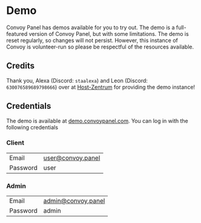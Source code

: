 # Demo

Convoy Panel has demos available for you to try out. The demo is a full-featured version of Convoy Panel, but with some
limitations. The demo is reset regularly, so changes will not persist. However, this instance of Convoy is volunteer-run
so please be respectful of the resources available.

## Credits

Thank you, Alexa (Discord: `staalexa`) and Leon (Discord: `630076589689798666`) over at [Host-Zentrum](https://www.host-zentrum.de/) for providing the demo instance!

## Credentials

The demo is available at [demo.convoypanel.com](https://demo.convoypanel.com). You can log in with the following
credentials

### Client

|          |                   |
|----------|-------------------|
| Email    | user@convoy.panel |
| Password | user              |

### Admin

|          |                    |
|----------|--------------------|
| Email    | admin@convoy.panel |
| Password | admin              |

